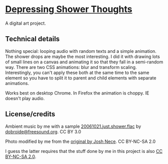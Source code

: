 # [Depressing Shower Thoughts](http://aapee.kapsi.fi/depressingshower/)

A digital art project.

## Technical details

Nothing special: looping audio with random texts and a simple animation. The shower drops are maybe the most interesting. I did it with drawing lots of small lines on a canvas and animating it so that they fall in a semi-random way. There are two CSS animations: blur and transform scaling. Interestingly, you can't apply these both at the same time to the same element so you have to split it to parent and child elements with separate animations.

Works best on desktop Chrome. In Firefox the animation is choppy. IE doesn't play audio.

## License/credits

Ambient music by me with a sample [20061021.just.shower.flac](https://www.freesound.org/people/dobroide/sounds/24092/) by dobroide@freesound.org. CC BY 3.0

Photo modified by me from the [original by Josh Nece](https://www.flickr.com/photos/estafunk/5388667025). CC BY-NC-SA 2.0

I guess the latter requires that the stuff done by me in this project is also [CC BY-NC-SA 2.0](https://creativecommons.org/licenses/by-nc-sa/2.0/).
